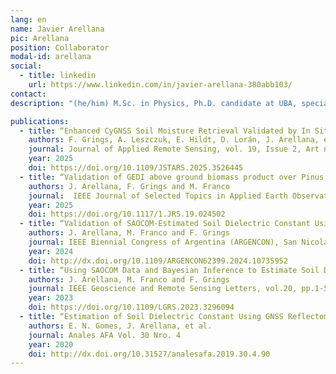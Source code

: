 ```yaml
---
lang: en
name: Javier Arellana
pic: Arellana
position: Collaborator
modal-id: arellana
social:
  - title: linkedin
    url: https://www.linkedin.com/in/javier-arellana-380abb103/
contact: 
description: "(he/him) M.Sc. in Physics, Ph.D. candidate at UBA, specializing in soil moisture estimation using SAR and GNSS data. Workplace: Institute of Astronomy and Space Physics, Remote Sensing Group. Skilled in physically based modeling, Bayesian inference, and advanced satellite image processing. Author of peer-reviewed publications and active contributor to scientific conferences. Possesses solid university teaching experience, serves as an invited reviewer for international journals, and engages in collaborative multidisciplinary research aimed at advancing Earth observation methods and applications."

publications:
  - title: “Enhanced CyGNSS Soil Moisture Retrieval Validated by In Situ Data in Argentina's Pampas”
    authors: F. Grings, A. Leszczuk, E. Hildt, D. Lorán, J. Arellana, et. al.
    journal: Journal of Applied Remote Sensing, vol. 19, Issue 2, Art no. 024502 
    year: 2025
    doi: https://doi.org/10.1109/JSTARS.2025.3526445
  - title: “Validation of GEDI above ground biomass product over Pinus sp. plantations in Argentina”
    authors: J. Arellana, F. Grings and M. Franco
    journal:  IEEE Journal of Selected Topics in Applied Earth Observations and Remote Sensing, vol. 18, pp. 3728-3734
    year: 2025
    doi: https://doi.org/10.1117/1.JRS.19.024502
  - title: “Validation of SAOCOM-Estimated Soil Dielectric Constant Using a Bayesian Inference Scheme in Agricultural Fields”
    authors: J. Arellana, M. Franco and F. Grings
    journal: IEEE Biennial Congress of Argentina (ARGENCON), San Nicolás de los Arroyos, Argentina, pp. 952-954
    year: 2024
    doi: http://dx.doi.org/10.1109/ARGENCON62399.2024.10735952
  - title: “Using SAOCOM Data and Bayesian Inference to Estimate Soil Dielectric Constant in Agricultural Soils”
    authors: J. Arellana, M. Franco and F. Grings
    journal: IEEE Geoscience and Remote Sensing Letters, vol.20, pp.1-5
    year: 2023
    doi: https://doi.org/10.1109/LGRS.2023.3296094
  - title: “Estimation of Soil Dielectric Constant Using GNSS Reflectometry and Interference Pattern Method”
    authors: E. N. Gomes, J. Arellana, et al.
    journal: Anales AFA Vol. 30 Nro. 4
    year: 2020
    doi: http://dx.doi.org/10.31527/analesafa.2019.30.4.90
---
```



